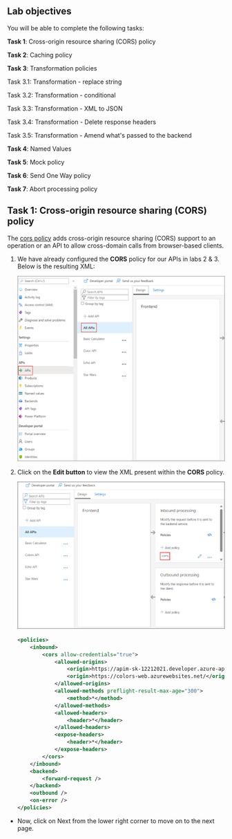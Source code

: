 ## Lab objectives

You will be able to complete the following tasks:

**Task 1**: Cross-origin resource sharing (CORS) policy

**Task 2**: Caching policy

**Task 3**: Transformation policies

Task 3.1: Transformation - replace string

Task 3.2: Transformation - conditional

Task 3.3: Transformation - XML to JSON

Task 3.4: Transformation - Delete response headers

Task 3.5: Transformation - Amend what's passed to the backend

**Task 4**: Named Values

**Task 5**: Mock policy

**Task 6**: Send One Way policy

**Task 7**: Abort processing policy



## Task 1: Cross-origin resource sharing (CORS) policy

The [cors policy](<https://docs.microsoft.com/en-us/azure/api-management/api-management-cross-domain-policies#CORS>) adds cross-origin resource sharing (CORS) support to an operation or an API to allow cross-domain calls from browser-based clients.

1. We have already configured the **CORS** policy for our APIs in labs 2 & 3. Below is the resulting XML:

    ![APIM Policy CORS All APIs](media/08.png)  

1. Click on the **Edit button** to view the XML present within the **CORS** policy.

    ![APIM Policy CORS All APIs](media/all-api1.png)  

    ```xml
    <policies>
        <inbound>
            <cors allow-credentials="true">
                <allowed-origins>
                    <origin>https://apim-sk-12212021.developer.azure-api.net</origin>
                    <origin>https://colors-web.azurewebsites.net/</origin>
                </allowed-origins>
                <allowed-methods preflight-result-max-age="300">
                    <method>*</method>
                </allowed-methods>
                <allowed-headers>
                    <header>*</header>
                </allowed-headers>
                <expose-headers>
                    <header>*</header>
                </expose-headers>
            </cors>
        </inbound>
        <backend>
            <forward-request />
        </backend>
        <outbound />
        <on-error />
    </policies>
    ```

- Now, click on Next from the lower right corner to move on to the next page.
